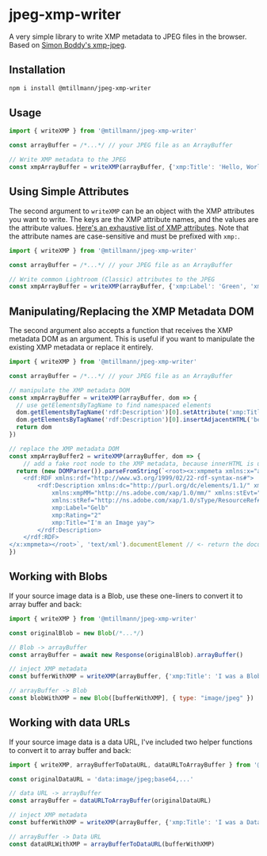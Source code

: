 # jpeg-xmp-writer

A very simple library to write XMP metadata to JPEG files in the browser. Based on [Simon Boddy's xmp-jpeg](https://github.com/bbsimonbb/xmp-jpeg/). 

## Installation

```bash
npm i install @mtillmann/jpeg-xmp-writer
```

## Usage

```javascript
import { writeXMP } from '@mtillmann/jpeg-xmp-writer'

const arrayBuffer = /*...*/ // your JPEG file as an ArrayBuffer

// Write XMP metadata to the JPEG
const xmpArrayBuffer = writeXMP(arrayBuffer, {'xmp:Title': 'Hello, World!'})
```

## Using Simple Attributes

The second argument to `writeXMP` can be an object with the XMP attributes you want to write. The keys are the XMP attribute names, and the values are the attribute values. [Here's an exhaustive list of XMP attributes](https://www.exiftool.org/TagNames/XMP.html). Note that the attribute names are case-sensitive and must be prefixed with `xmp:`.

```javascript
import { writeXMP } from '@mtillmann/jpeg-xmp-writer'

const arrayBuffer = /*...*/ // your JPEG file as an ArrayBuffer

// Write common Lightroom (Classic) attributes to the JPEG
const xmpArrayBuffer = writeXMP(arrayBuffer, {'xmp:Label': 'Green', 'xmp:Rating': 3})
``` 

## Manipulating/Replacing the XMP Metadata DOM

The second argument also accepts a function that receives the XMP metadata DOM as an argument. This is useful if you want to manipulate the existing XMP metadata or replace it entirely.

```javascript
import { writeXMP } from '@mtillmann/jpeg-xmp-writer'

const arrayBuffer = /*...*/ // your JPEG file as an ArrayBuffer

// manipulate the XMP metadata DOM
const xmpArrayBuffer = writeXMP(arrayBuffer, dom => {
  // use getElementsByTagName to find namespaced elements
  dom.getElementsByTagName('rdf:Description')[0].setAttribute('xmp:Title', 'Hello, World!')
  dom.getElementsByTagName('rdf:Description')[0].insertAdjacentHTML('beforeend', '<dc:creator><rdf:Seq><rdf:li>Martin</rdf:li></rdf:Seq></dc:creator>')
  return dom
})

// replace the XMP metadata DOM
const xmpArrayBuffer2 = writeXMP(arrayBuffer, dom => {
    // add a fake root node to the XMP metadata, because innerHTML is used to extract actual XML
  return (new DOMParser()).parseFromString(`<root><x:xmpmeta xmlns:x="adobe:ns:meta/" x:xmptk="Adobe XMP Core 5.5-c002 1.148022, 2012/07/15-18:06:45        ">
    <rdf:RDF xmlns:rdf="http://www.w3.org/1999/02/22-rdf-syntax-ns#">
        <rdf:Description xmlns:dc="http://purl.org/dc/elements/1.1/" xmlns:xmp="http://ns.adobe.com/xap/1.0/" 
            xmlns:xmpMM="http://ns.adobe.com/xap/1.0/mm/" xmlns:stEvt="http://ns.adobe.com/xap/1.0/sType/ResourceEvent#" 
            xmlns:stRef="http://ns.adobe.com/xap/1.0/sType/ResourceRef#"
            xmp:Label="Gelb"
            xmp:Rating="2"
            xmp:Title="I'm an Image yay">
        </rdf:Description>
    </rdf:RDF>
</x:xmpmeta></root>`, 'text/xml').documentElement // <- return the documentElement (<root>)
})

```

## Working with Blobs

If your source image data is a Blob, use these one-liners to convert it to array buffer and back:

```javascript
import { writeXMP } from '@mtillmann/jpeg-xmp-writer'

const originalBlob = new Blob(/*...*/)

// Blob -> arrayBuffer
const arrayBuffer = await new Response(originalBlob).arrayBuffer()

// inject XMP metadata
const bufferWithXMP = writeXMP(arrayBuffer, {'xmp:Title': 'I was a Blob once!'})

// arrayBuffer -> Blob
const blobWithXMP = new Blob([bufferWithXMP], { type: "image/jpeg" })
```

## Working with data URLs

If your source image data is a data URL, I've included two helper functions to convert it to array buffer and back:

```javascript
import { writeXMP, arrayBufferToDataURL, dataURLToArrayBuffer } from '@mtillmann/jpeg-xmp-writer'

const originalDataURL = 'data:image/jpeg;base64,...'

// data URL -> arrayBuffer
const arrayBuffer = dataURLToArrayBuffer(originalDataURL)

// inject XMP metadata
const bufferWithXMP = writeXMP(arrayBuffer, {'xmp:Title': 'I was a Data URL once!'})

// arrayBuffer -> Data URL
const dataURLWithXMP = arrayBufferToDataURL(bufferWithXMP)
```